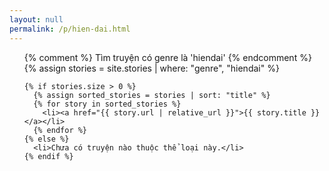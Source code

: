 ```yaml
---
layout: null
permalink: /p/hien-dai.html
---
```

<div class="post-body">
  <ul>
    {% comment %} Tìm truyện có genre là 'hiendai' {% endcomment %}
    {% assign stories = site.stories | where: "genre", "hiendai" %}

    {% if stories.size > 0 %}
      {% assign sorted_stories = stories | sort: "title" %}
      {% for story in sorted_stories %}
        <li><a href="{{ story.url | relative_url }}">{{ story.title }}</a></li>
      {% endfor %}
    {% else %}
      <li>Chưa có truyện nào thuộc thể loại này.</li>
    {% endif %}
  </ul>
</div>
